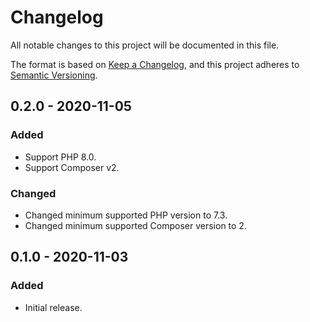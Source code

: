 # Changelog
All notable changes to this project will be documented in this file.

The format is based on [Keep a Changelog](https://keepachangelog.com/en/1.0.0/),
and this project adheres to [Semantic Versioning](https://semver.org/spec/v2.0.0.html).

## 0.2.0 - 2020-11-05
### Added
* Support PHP 8.0.
* Support Composer v2.

### Changed
* Changed minimum supported PHP version to 7.3.
* Changed minimum supported Composer version to 2.

## 0.1.0 - 2020-11-03
### Added
* Initial release.

[Unreleased]: https://github.com/wearerequired/composer-scripts/compare/0.2.0...HEAD
[0.2.0]: https://github.com/wearerequired/composer-scripts/compare/0.1.0...0.2.0
[0.1.0]: https://github.com/wearerequired/composer-scripts/compare/1d394deda4d78b25665c073ff108ed876ace4905...0.1.0
